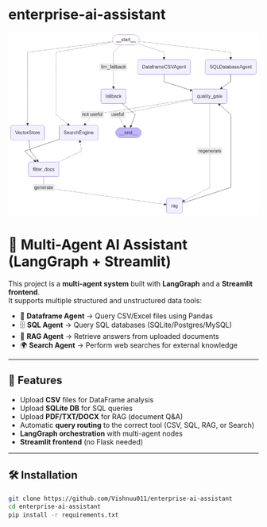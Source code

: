 # enterprise-ai-assistant

![alt text](image.png)

# 🤖 Multi-Agent AI Assistant (LangGraph + Streamlit)

This project is a **multi-agent system** built with **LangGraph** and a **Streamlit frontend**.  
It supports multiple structured and unstructured data tools:

- 🐼 **Dataframe Agent** → Query CSV/Excel files using Pandas
- 🗄 **SQL Agent** → Query SQL databases (SQLite/Postgres/MySQL)
- 📄 **RAG Agent** → Retrieve answers from uploaded documents
- 🌍 **Search Agent** → Perform web searches for external knowledge

---

## 🚀 Features

- Upload **CSV** files for DataFrame analysis  
- Upload **SQLite DB** for SQL queries  
- Upload **PDF/TXT/DOCX** for RAG (document Q&A)  
- Automatic **query routing** to the correct tool (CSV, SQL, RAG, or Search)  
- **LangGraph orchestration** with multi-agent nodes  
- **Streamlit frontend** (no Flask needed)

---

## 🛠 Installation

```bash
git clone https://github.com/Vishnuu011/enterprise-ai-assistant
cd enterprise-ai-assistant
pip install -r requirements.txt
